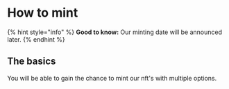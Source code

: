 # How to mint

{% hint style="info" %}
**Good to know:** Our minting date will be announced later.
{% endhint %}

## The basics

You will be able to gain the chance to mint our nft's with multiple options.

